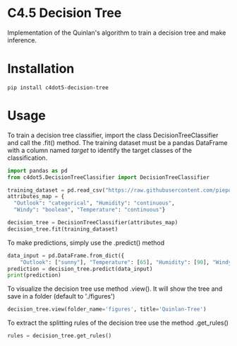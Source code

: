 # C4.5 Decision Tree
Implementation of the Quinlan's algorithm to train a decision tree and make inference.

# Installation
```
pip install c4dot5-decision-tree
```

# Usage
To train a decision tree classifier, import the class DecisionTreeClassifier and call the .fit() method.
The training dataset must be a pandas DataFrame with a column named *target* to identify the target classes of the classification.
```python
import pandas as pd
from c4dot5.DecisionTreeClassifier import DecisionTreeClassifier

training_dataset = pd.read_csv("https://raw.githubusercontent.com/piepor/C4.5-Decision-Trees/main/src/data_example/training_dataset.csv")
attributes_map = {
  "Outlook": "categorical", "Humidity": "continuous",
  "Windy": "boolean", "Temperature": "continuous"}

decision_tree = DecisionTreeClassifier(attributes_map)
decision_tree.fit(training_dataset)
```
To make predictions, simply use the .predict() method
```python
data_input = pd.DataFrame.from_dict({
	"Outlook": ["sunny"], "Temperature": [65], "Humidity": [90], "Windy": [False]})
prediction = decision_tree.predict(data_input)
print(prediction)
```
To visualize the decision tree use method .view(). It will show the tree and save in a folder (default to './figures')
```python
decision_tree.view(folder_name='figures', title='Quinlan-Tree')
```
To extract the splitting rules of the decision tree use the method .get_rules()
```python
rules = decision_tree.get_rules()
```

